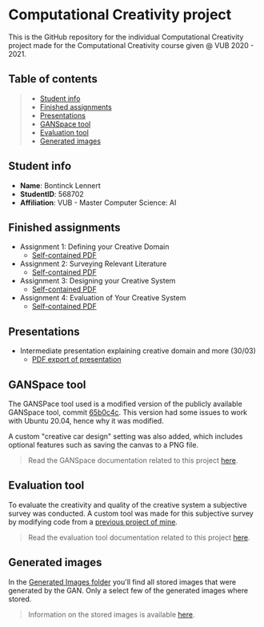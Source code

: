 # Computational Creativity project

This is the GitHub repository for the individual Computational Creativity project made for the Computational Creativity course given @ VUB 2020 - 2021.

## Table of contents
> - [Student info](#student-info)
> - [Finished assignments](#finished-assignments)
> - [Presentations](#presentations)
> - [GANSpace tool](#ganspace-tool)
> - [Evaluation tool](#evaluation-tool)
> - [Generated images](#generated-images)

## Student info
- **Name**: Bontinck Lennert
- **StudentID**: 568702
- **Affiliation**: VUB - Master Computer Science: AI

## Finished assignments 
- Assignment 1: Defining your Creative Domain
   - [Self-contained PDF](Assignments/Assignment%201/CC_Assignment1_Bontinck_Lennert_568702_VUB.pdf)
- Assignment 2: Surveying Relevant Literature
   - [Self-contained PDF](Assignments/Assignment%202/CC_Assignment2_Bontinck_Lennert_568702_VUB.pdf)
- Assignment 3: Designing your Creative System
   - [Self-contained PDF](Assignments/Assignment%203/CC_Assignment3_Bontinck_Lennert_568702_VUB.pdf)
- Assignment 4: Evaluation of Your Creative System
   - [Self-contained PDF](Assignments/Assignment%204/CC_Assignment4_Bontinck_Lennert_568702_VUB.pdf)

## Presentations
- Intermediate presentation explaining creative domain and more (30/03)
   - [PDF export of presentation](Presentations/intermediate_presentation_30-03.pdf)

## GANSpace tool
The GANSPace tool used is a modified version of the publicly available GANSpace tool, commit [65b0c4c](https://github.com/harskish/ganspace/tree/65b0c4c7a4bbdcb5fedebb7c033dab59e27d61c0). This version had some issues to work with Ubuntu 20.04, hence why it was modified. 

A custom "creative car design" setting was also added, which includes optional features such as saving the canvas to a PNG file.

> Read the GANSpace documentation related to this project [here](GANSpace/README.md).

## Evaluation tool
To evaluate the creativity and quality of the creative system a subjective survey was conducted. A custom tool was made for this subjective survey by modifying code from a [previous project of mine](https://github.com/pikawika/bachelorproef-compressie).

> Read the evaluation tool documentation related to this project [here](Evaluation%20tool/README.md).

## Generated images
In the [Generated Images folder](Generated%20images) you'll find all stored images that were generated by the GAN. Only a select few of the generated images where stored.

> Information on the stored images is available [here](Generated%20images/README.md).